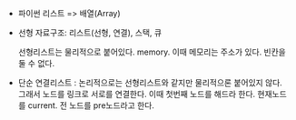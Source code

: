 * 파이썬 리스트 => 배열(Array)

* 선형 자료구조: 리스트(선형, 연결), 스택, 큐

  선형리스트는 물리적으로 붙어있다. memory. 이때 메모리는 주소가 있다. 빈칸을 둘 수 없다.

* 단순 연결리스트 : 논리적으로는 선형리스트와 같지만 물리적으론 붙어있지 않다. 그래서 노드를 링크로 서로를 연결한다. 이때 첫번째 노드를 해드라 한다. 현재노드를 current. 전 노드를 pre노드라고 한다.